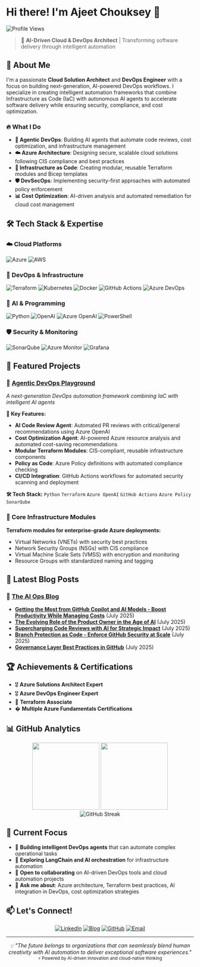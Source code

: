 # Hi there! I'm Ajeet Chouksey 👋

![Profile Views](https://komarev.com/ghpv/?username=ajeetchouksey&color=blue)

> 🚀 **AI-Driven Cloud & DevOps Architect** | Transforming software delivery through intelligent automation

## 🎯 About Me

I'm a passionate **Cloud Solution Architect** and **DevOps Engineer** with a focus on building next-generation, AI-powered DevOps workflows. I specialize in creating intelligent automation frameworks that combine Infrastructure as Code (IaC) with autonomous AI agents to accelerate software delivery while ensuring security, compliance, and cost optimization.

### 🔥 What I Do
- **🤖 Agentic DevOps**: Building AI agents that automate code reviews, cost optimization, and infrastructure management
- **☁️ Azure Architecture**: Designing secure, scalable cloud solutions following CIS compliance and best practices
- **🔧 Infrastructure as Code**: Creating modular, reusable Terraform modules and Bicep templates
- **🛡️ DevSecOps**: Implementing security-first approaches with automated policy enforcement
- **📊 Cost Optimization**: AI-driven analysis and automated remediation for cloud cost management

## 🛠️ Tech Stack & Expertise

### ☁️ **Cloud Platforms**
![Azure](https://img.shields.io/badge/Azure-0078D4?style=for-the-badge&logo=microsoft-azure&logoColor=white)
![AWS](https://img.shields.io/badge/AWS-FF9900?style=for-the-badge&logo=amazon-aws&logoColor=white)

### 🔧 **DevOps & Infrastructure**
![Terraform](https://img.shields.io/badge/Terraform-623CE4?style=for-the-badge&logo=terraform&logoColor=white)
![Kubernetes](https://img.shields.io/badge/Kubernetes-326CE5?style=for-the-badge&logo=kubernetes&logoColor=white)
![Docker](https://img.shields.io/badge/Docker-2496ED?style=for-the-badge&logo=docker&logoColor=white)
![GitHub Actions](https://img.shields.io/badge/GitHub_Actions-2088FF?style=for-the-badge&logo=github-actions&logoColor=white)
![Azure DevOps](https://img.shields.io/badge/Azure_DevOps-0078D7?style=for-the-badge&logo=azure-devops&logoColor=white)

### 🤖 **AI & Programming**
![Python](https://img.shields.io/badge/Python-3776AB?style=for-the-badge&logo=python&logoColor=white)
![OpenAI](https://img.shields.io/badge/OpenAI-412991?style=for-the-badge&logo=openai&logoColor=white)
![Azure OpenAI](https://img.shields.io/badge/Azure_OpenAI-0078D4?style=for-the-badge&logo=microsoft&logoColor=white)
![PowerShell](https://img.shields.io/badge/PowerShell-5391FE?style=for-the-badge&logo=powershell&logoColor=white)

### 🛡️ **Security & Monitoring**
![SonarQube](https://img.shields.io/badge/SonarQube-4E9BCD?style=for-the-badge&logo=sonarqube&logoColor=white)
![Azure Monitor](https://img.shields.io/badge/Azure_Monitor-0078D4?style=for-the-badge&logo=microsoft&logoColor=white)
![Grafana](https://img.shields.io/badge/Grafana-F46800?style=for-the-badge&logo=grafana&logoColor=white)

## 🚀 Featured Projects

### 🤖 [Agentic DevOps Playground](https://github.com/ajeetchouksey/ajch_agenticdevops)
*A next-generation DevOps automation framework combining IaC with intelligent AI agents*

**🎯 Key Features:**
- **AI Code Review Agent**: Automated PR reviews with critical/general recommendations using Azure OpenAI
- **Cost Optimization Agent**: AI-powered Azure resource analysis and automated cost-saving recommendations  
- **Modular Terraform Modules**: CIS-compliant, reusable infrastructure components
- **Policy as Code**: Azure Policy definitions with automated compliance checking
- **CI/CD Integration**: GitHub Actions workflows for automated security scanning and deployment

**🛠️ Tech Stack:** `Python` `Terraform` `Azure OpenAI` `GitHub Actions` `Azure Policy` `SonarQube`

### 🔧 Core Infrastructure Modules
**Terraform modules for enterprise-grade Azure deployments:**
- Virtual Networks (VNETs) with security best practices
- Network Security Groups (NSGs) with CIS compliance
- Virtual Machine Scale Sets (VMSS) with encryption and monitoring
- Resource Groups with standardized naming and tagging

## 📝 Latest Blog Posts

<!-- BLOG-POST-LIST:START -->
### 🔗 [The AI Ops Blog](https://theaiops.blog)

- **[Getting the Most from GitHub Copilot and AI Models - Boost Productivity While Managing Costs](https://theaiops.blog/2025/07/25/ai-model-optimization/)** (July 2025)
- **[The Evolving Role of the Product Owner in the Age of AI](https://theaiops.blog/2025/07/24/po-in-ai-age/)** (July 2025)  
- **[Supercharging Code Reviews with AI for Strategic Impact](https://theaiops.blog/2025/07/13/supercharging-code-reviews-with-ai-for-strategic-impact/)** (July 2025)
- **[Branch Protection as Code - Enforce GitHub Security at Scale](https://theaiops.blog/2025/07/10/Automating_Branch_Protection/)** (July 2025)
- **[Governance Layer Best Practices in GitHub](https://theaiops.blog/2025/07/07/GitHub-Governance/)** (July 2025)
<!-- BLOG-POST-LIST:END -->

## 🏆 Achievements & Certifications

- 🎖️ **Azure Solutions Architect Expert**
- 🎖️ **Azure DevOps Engineer Expert** 
- 🏅 **Terraform Associate**
- � **Multiple Azure Fundamentals Certifications**

## 📊 GitHub Analytics

<div align="center">
  <img height="180em" src="https://github-readme-stats.vercel.app/api?username=ajeetchouksey&show_icons=true&theme=vue-dark&include_all_commits=true&count_private=true"/>
  <img height="180em" src="https://github-readme-stats.vercel.app/api/top-langs/?username=ajeetchouksey&layout=compact&langs_count=8&theme=vue-dark"/>
</div>

<div align="center">
  <img src="https://github-readme-streak-stats.herokuapp.com/?user=ajeetchouksey&theme=vue-dark" alt="GitHub Streak" />
</div>

## 🌟 Current Focus

- 🔭 **Building intelligent DevOps agents** that can automate complex operational tasks
- 🌱 **Exploring LangChain and AI orchestration** for infrastructure automation
- 👯 **Open to collaborating** on AI-driven DevOps tools and cloud automation projects
- 💬 **Ask me about**: Azure architecture, Terraform best practices, AI integration in DevOps, cost optimization strategies

## 📫 Let's Connect!

<div align="center">

[![LinkedIn](https://img.shields.io/badge/LinkedIn-0077B5?style=for-the-badge&logo=linkedin&logoColor=white)](https://www.linkedin.com/in/ajeet-chouksey-bb365138/)
[![Blog](https://img.shields.io/badge/Blog-FF5722?style=for-the-badge&logo=blogger&logoColor=white)](https://theaiops.blog)
[![GitHub](https://img.shields.io/badge/GitHub-100000?style=for-the-badge&logo=github&logoColor=white)](https://github.com/ajeetchouksey)
[![Email](https://img.shields.io/badge/Email-D14836?style=for-the-badge&logo=gmail&logoColor=white)](mailto:your.email@domain.com)

</div>

---

<div align="center">
  <i>💡 "The future belongs to organizations that can seamlessly blend human creativity with AI automation to deliver exceptional software experiences."</i>
</div>

<div align="center">
  <sub>⚡ Powered by AI-driven innovation and cloud-native thinking</sub>
</div>
<!--
**ajeetchouksey/ajeetchouksey** is a ✨ _special_ ✨ repository because its `README.md` (this file) appears on your GitHub profile.

Here are some ideas to get you started:

- 🔭 I’m currently working on ...
- 🌱 I’m currently learning ...
- 👯 I’m looking to collaborate on ...
- 🤔 I’m looking for help with ...
- 💬 Ask me about ...
- 📫 How to reach me: ...
- 😄 Pronouns: ...
- ⚡ Fun fact: ...
-->
